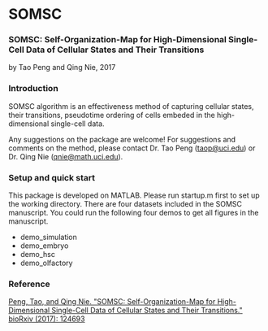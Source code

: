 # SOMSC

### SOMSC: Self-Organization-Map for High-Dimensional Single-Cell Data of Cellular States and Their Transitions
by Tao Peng and Qing Nie, 2017

### Introduction
SOMSC algorithm is an effectiveness method of capturing cellular states, their transitions, pseudotime ordering of cells embeded in the high-dimensional single-cell data.

Any suggestions on the package are welcome! For suggestions and comments on the method, please contact Dr. Tao Peng (taop@uci.edu) or Dr. Qing Nie (qnie@math.uci.edu).

### Setup and quick start

This package is developed on MATLAB. Please run startup.m first to set up the working directory. There are four datasets included in the SOMSC manuscript. You could run the following four demos to get all figures in the manuscript. 

- demo_simulation
- demo_embryo
- demo_hsc
- demo_olfactory

### Reference

[Peng, Tao, and Qing Nie. "SOMSC: Self-Organization-Map for High-Dimensional Single-Cell Data of Cellular States and Their Transitions." bioRxiv (2017): 124693](http://www.biorxiv.org/content/early/2017/08/24/124693)




